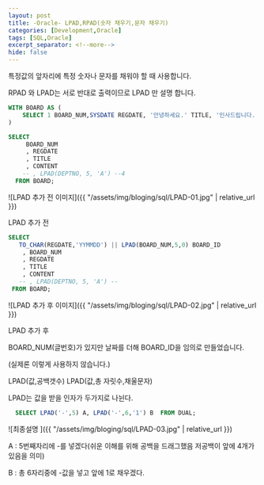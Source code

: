 ```yaml
---
layout: post
title: -Oracle- LPAD,RPAD(숫자 채우기,문자 채우기)
categories: [Development,Oracle]
tags: [SQL,Oracle]
excerpt_separator: <!--more-->
hide: false
---
```


특정값의 앞자리에 특정 숫자나 문자를 채워야 할 때 사용합니다.

RPAD 와 LPAD는 서로 반대로 출력이므로 LPAD 만 설명 합니다.

 <!--more-->

```sql
WITH BOARD AS (
    SELECT 1 BOARD_NUM,SYSDATE REGDATE, '안녕하세요.' TITLE, '인사드립니다. 웅덩이에 빠졌습니다.' CONTENT FROM DUAL
)

SELECT
     BOARD_NUM
     , REGDATE
     , TITLE
     , CONTENT
    -- , LPAD(DEPTNO, 5, 'A') --4
  FROM BOARD;
```

![LPAD 추가 전 이미지]({{ "/assets/img/bloging/sql/LPAD-01.jpg" | relative_url }})

 LPAD 추가 전

 ```sql
 SELECT
    TO_CHAR(REGDATE,'YYMMDD') || LPAD(BOARD_NUM,5,0) BOARD_ID
     , BOARD_NUM
     , REGDATE
     , TITLE
     , CONTENT
    -- , LPAD(DEPTNO, 5, 'A') --
  FROM BOARD;
 ```

![LPAD 추가 후 이미지]({{ "/assets/img/bloging/sql/LPAD-02.jpg" | relative_url }})

LPAD 추가 후

BOARD_NUM(글번호)가 있지만 날짜를 더해 BOARD_ID을 임의로 만들었습니다.

(실제론 이렇게 사용하지 않습니다.)

LPAD(값,공백갯수)
LPAD(값,총 자릿수,채울문자)

LPAD는 값을 받을 인자가 두가지로 나뉜다.
```sql
  SELECT LPAD('-',5) A, LPAD('-',6,'1') B  FROM DUAL;
```

![최종설명 ]({{ "/assets/img/bloging/sql/LPAD-03.jpg" | relative_url }})

A : 5번째자리에 -를 넣겠다(쉬운 이해를 위해 공백을 드래그했음 저공백이 앞에 4개가있음을 의미)

B : 총 6자리중에 -값을 넣고 앞에 1로 채우겠다.
